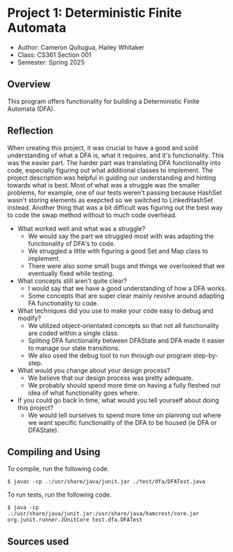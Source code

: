 # Project 1: Deterministic Finite Automata

* Author: Cameron Quitugua, Hailey Whitaker
* Class: CS361 Section 001
* Semester: Spring 2025

## Overview

This program offers functionality for building a Deterministic Finite Automata (DFA).

## Reflection

When creating this project, it was crucial to have a good and solid understanding of what a DFA is, what it requires, and it's functionality. This was the easier part. The harder part was translating DFA functionality into code, especially figuring out what additional classes to implement. The project description was helpful in guiding our understanding and hinting towards what is best. Most of what was a struggle was the smaller problems, for example, one of our tests weren't passing because HashSet wasn't storing elements as exepcted so we switched to LinkedHashSet instead. Another thing that was a bit difficult was figuring out the best way to code the swap method without to much code overhead. 

- What worked well and what was a struggle?
    - We would say the part we struggled most with was adapting the functionality of DFA's to code.
    - We struggled a little with figuring a good Set and Map class to implement.
    - There were also some small bugs and things we overlooked that we eventually fixed while testing. 
- What concepts still aren't quite clear?
    - I would say that we have a good understanding of how a DFA works.
    - Some concepts that are super clear mainly revolve around adapting FA functionality to code. 
- What techniques did you use to make your code easy to debug and modify?
    - We utilized object-orientated concepts so that not all functionality are coded within a single class.
    - Spliting DFA functionality between DFAState and DFA made it easier to manage our state transitions.
    - We also used the debug tool to run through our program step-by-step.
- What would you change about your design process?
    - We believe that our design process was pretty adequate.
    - We probably should spend more time on having a fully fleshed out idea of what functionality goes where. 
- If you could go back in time, what would you tell yourself about doing this project?
    - We would tell ourselves to spend more time on planning out where we want specific functionality of the DFA to be housed (ie DFA or DFAState).

## Compiling and Using

To compile, run the following code.
```
$ javac -cp .:/usr/share/java/junit.jar ./test/dfa/DFATest.java
```

To run tests, run the following code.
```
$ java -cp .:/usr/share/java/junit.jar:/usr/share/java/hamcrest/core.jar org.junit.runner.JUnitCore test.dfa.DFATest
```

## Sources used

